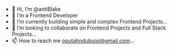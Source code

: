 - 👋 Hi, I’m @antiBlake
- 👀 I’m a Frontend Developer
- 🌱 I’m currently building simple and complex Frontend Projects...
- 💞️ I’m looking to collaborate on Frontend Projects and Full Stack Projects...
- 📫 How to reach me oputahndubuisi@gmail.com...

<!---
antiBlake/antiBlake is a ✨ special ✨ repository because its `README.md` (this file) appears on your GitHub profile.
You can click the Preview link to take a look at your changes.
--->
